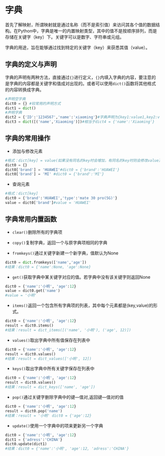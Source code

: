# 字典
首先了解映射，所谓映射就是通过名称（而不是索引值）来访问其各个值的数据结构。在Python中，字典是唯一的内置映射类型，其中的值不是按顺序排列，而是存储在关键字（key）下。关键字可以是数字、字符串或元组。

字典的用途，旨在能够通过找到特定的关键字（key）来获悉其值（value）。

## 字典的定义与声明
字典的声明有两种方法，直接通过`{}`进行定义，`{}`内填入字典的内容，要注意的是字典的内容都是关键字和值成对出现的。或者可以使用`dict()`函数将其他格式的内容转换成字典。
```python
#声明空字典
dict0 = {} #较常用的声明方式
dict1 = dict()
#声明字典
dict2 = {'ID':'1234567','name':'xiaoming'}#字典声明为{key1:value1,key2:value2}的形式，关键字与值用冒号隔开
dict3 = dict([('name','Xiaoming')])#相当于dict4 = {'name':'Xiaoming'}
```

## 字典的常用操作
- 添加与修改元素
```python
#格式：dict[key] = value(如果没有同名的key时会增加，有同名的key时则会修改value)
dict0 = {}
dict0['brand'] = 'HUAWEI'#dict0 = {'brand':'HUAWEI'}
dict0['brand'] = 'MI' #dict0 = {'brand':'MI'}
```

- 查询元素
```python
#格式：dict[key]
dict0 = {'brand':'HUAWEI','type':'mate 30 pro(5G)'}
value = dict0['brand']#value = 'HUAWEI'
```

## 字典常用内置函数
- `clear()`删除所有的字典项

- `copy()`复制字典，返回一个与原字典项相同的字典

- `fromkeys()`通过关键字新建一个新字典，值默认为None
```python
dict0 = dict.fromkeys(['name','age'])
#结果：dict0 = {'name':None, 'age':None}
```

- `get()`获取字典中某关键字对应的值。若字典中没有该关键字则返回None
```python
dict0 = {'name':'小明', 'age':12}
value = dict0.get('name')
#value = '小明'
```

- `items()`返回一个包含所有字典项的列表，其中每个元素都是(key,value)的形式。
```python
dict0 = {'name':'小明', 'age':12}
result = dict0.items()
#结果：result = dict_items([('name', '小明'), ('age', 12)])
```

- `values()`取出字典中所有值保存在列表中
```python
dict0 = {'name':'小明', 'age':12}
result = dict0.values()
#结果：result = dict_values(['小明', 12])
```

- `keys()`取出字典中所有关键字保存在列表中
```python
dict0 = {'name':'小明', 'age':12}
result = dict0.values()
#结果：result = dict_keys(['name', 'age'])
```

- `pop()`通过关键字删除字典中的键—值对,返回键—值对的值
```python
dict0 = {'name':'小明', 'age':12}
result = dict0.pop('name')
#结果：result = '小明' dict0 = {'age':12}
```

- `update()`使用一个字典中的项来更新另一个字典
```python
dict0 = {'name':'小明', 'age':12}
dict1 = {'adress':'CHINA'}
dict0.update(dict1)
#结果：dict0 = {'name':'小明', 'age':12, 'adress':'CHINA'}
```